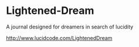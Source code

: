 Lightened-Dream
===============

A journal designed for dreamers in search of lucidity

http://www.lucidcode.com/LightenedDream